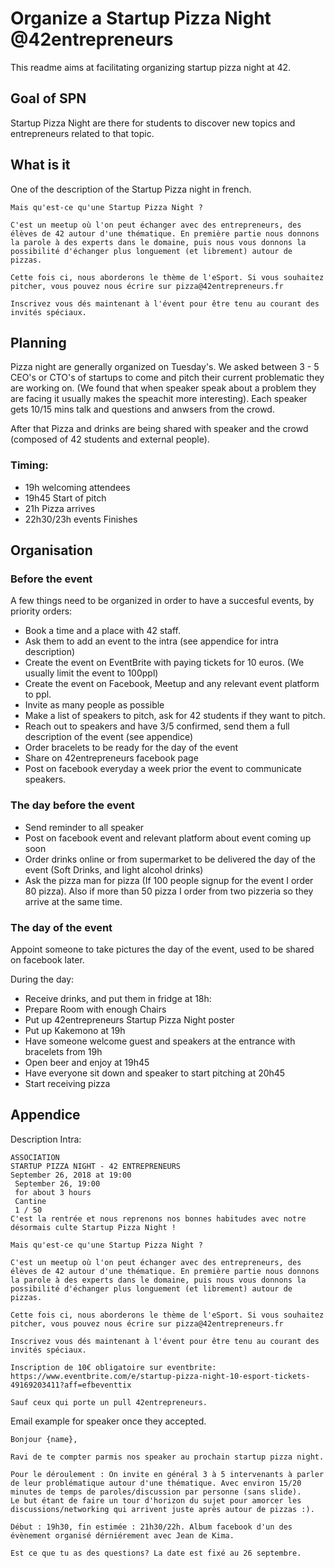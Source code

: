 # Organize a Startup Pizza Night @42entrepreneurs

This readme aims at facilitating organizing startup pizza night at 42.

## Goal of SPN

Startup Pizza Night are there for students to discover new topics and entrepreneurs related to that topic.

## What is it

One of the description of the Startup Pizza night in french.


```
Mais qu'est-ce qu'une Startup Pizza Night ?

C'est un meetup où l'on peut échanger avec des entrepreneurs, des élèves de 42 autour d'une thématique. En première partie nous donnons la parole à des experts dans le domaine, puis nous vous donnons la possibilité d'échanger plus longuement (et librement) autour de pizzas.

Cette fois ci, nous aborderons le thème de l'eSport. Si vous souhaitez pitcher, vous pouvez nous écrire sur pizza@42entrepreneurs.fr

Inscrivez vous dés maintenant à l'évent pour être tenu au courant des invités spéciaux.
```

## Planning

Pizza night are generally organized on Tuesday's. We asked between 3 - 5 CEO's or CTO's of startups to come and pitch their current problematic they are working on. (We found that when speaker speak about a problem they are facing it usually makes the speachit more interesting). Each speaker gets 10/15 mins talk and questions and anwsers from the crowd.

After that Pizza and drinks are being shared with speaker and the crowd (composed of 42 students and external people). 

### Timing: 
 * 19h welcoming attendees
 * 19h45 Start of pitch
 * 21h Pizza arrives
 * 22h30/23h events Finishes


## Organisation

### Before the event

A few things need to be organized in order to have a succesful events, by priority orders:

* Book a time and a place with 42 staff.
* Ask them to add an event to the intra (see appendice for intra description)
* Create the event on EventBrite with paying tickets for 10 euros. (We usually limit the event to 100ppl)
* Create the event on Facebook, Meetup and any relevant event platform to ppl.
* Invite as many people as possible
* Make a list of speakers to pitch, ask for 42 students if they want to pitch. 
* Reach out to speakers and have 3/5 confirmed, send them a full description of the event (see appendice)
* Order bracelets to be ready for the day of the event
* Share on 42entrepreneurs facebook page
* Post on facebook everyday a week prior the event to communicate speakers.


### The day before the event
* Send reminder to all speaker
* Post on facebook event and relevant platform about event coming up soon
* Order drinks online or from supermarket to be delivered the day of the event (Soft Drinks, and light alcohol drinks)
* Ask the pizza man for pizza (If 100 people signup for the event I order 80 pizza). Also if more than 50 pizza I order from two pizzeria so they arrive at the same time.


### The day of the event

Appoint someone to take pictures the day of the event, used to be shared on facebook later.

During the day: 
* Receive drinks, and put them in fridge
at 18h:
* Prepare Room with enough Chairs
* Put up 42entrepreneurs Startup Pizza Night poster
* Put up Kakemono
at 19h
* Have someone welcome guest and speakers at the entrance with bracelets from 19h
* Open beer and enjoy
at 19h45
* Have everyone sit down and speaker to start pitching
at 20h45
* Start receiving pizza


## Appendice

Description Intra:
```
ASSOCIATION
STARTUP PIZZA NIGHT - 42 ENTREPRENEURS
September 26, 2018 at 19:00
 September 26, 19:00
 for about 3 hours
 Cantine
 1 / 50
C'est la rentrée et nous reprenons nos bonnes habitudes avec notre désormais culte Startup Pizza Night !

Mais qu'est-ce qu'une Startup Pizza Night ?

C'est un meetup où l'on peut échanger avec des entrepreneurs, des élèves de 42 autour d'une thématique. En première partie nous donnons la parole à des experts dans le domaine, puis nous vous donnons la possibilité d'échanger plus longuement (et librement) autour de pizzas.

Cette fois ci, nous aborderons le thème de l'eSport. Si vous souhaitez pitcher, vous pouvez nous écrire sur pizza@42entrepreneurs.fr

Inscrivez vous dés maintenant à l'évent pour être tenu au courant des invités spéciaux.

Inscription de 10€ obligatoire sur eventbrite: https://www.eventbrite.com/e/startup-pizza-night-10-esport-tickets-49169203411?aff=efbeventtix

Sauf ceux qui porte un pull 42entrepreneurs.
```

Email example for speaker once they accepted.
```
Bonjour {name},

Ravi de te compter parmis nos speaker au prochain startup pizza night.

Pour le déroulement : On invite en général 3 à 5 intervenants à parler de leur problématique autour d'une thématique. Avec environ 15/20 minutes de temps de paroles/discussion par personne (sans slide).
Le but étant de faire un tour d'horizon du sujet pour amorcer les discussions/networking qui arrivent juste après autour de pizzas :). 

Début : 19h30, fin estimée : 21h30/22h. Album facebook d'un des évènement organisé dérniérement avec Jean de Kima.

Est ce que tu as des questions? La date est fixé au 26 septembre.

```
